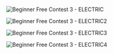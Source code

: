 ![Beginner Free Contest 3 - ELECTRIC](https://github.com/VanHoang110802/Competitive_Programming/assets/108053955/27db4ee9-8868-4241-a57a-113e41be52a3)

![Beginner Free Contest 3 - ELECTRIC2](https://github.com/VanHoang110802/Competitive_Programming/assets/108053955/b779e36e-f583-4e37-ae54-c0643b640f2a)

![Beginner Free Contest 3 - ELECTRIC3](https://github.com/VanHoang110802/Competitive_Programming/assets/108053955/0f194e84-4390-410c-8a5a-73eac05c0114)

![Beginner Free Contest 3 - ELECTRIC4](https://github.com/VanHoang110802/Competitive_Programming/assets/108053955/f30ebb3a-4277-4b09-a58b-dfcde1492a36)
